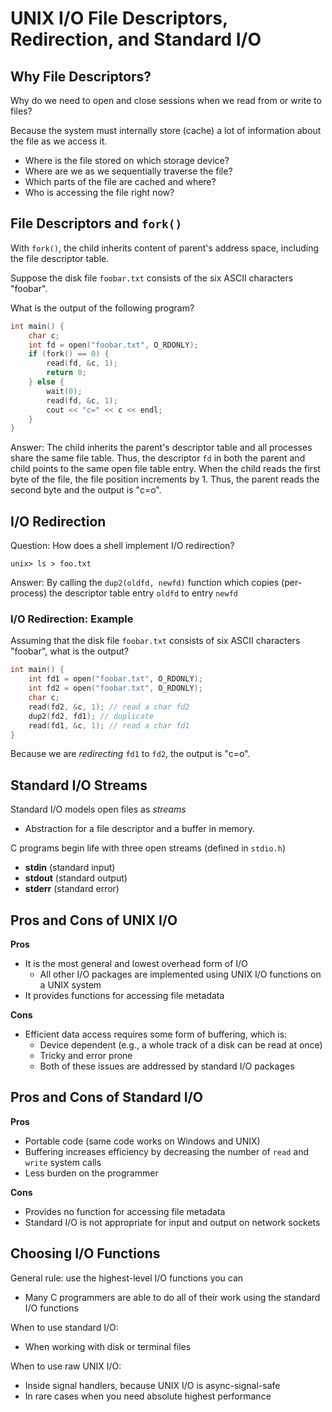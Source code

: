 # UNIX I/O File Descriptors, Redirection, and Standard I/O

## Why File Descriptors?

Why do we need to open and close sessions when we read from or write to files?

Because the system must internally store (cache) a lot of information about the file as we access it.
- Where is the file stored on which storage device?
- Where are we as we sequentially traverse the file?
- Which parts of the file are cached and where?
- Who is accessing the file right now?

## File Descriptors and `fork()`

With `fork()`, the child inherits content of parent's address space, including the file descriptor table.

Suppose the disk file `foobar.txt` consists of the six ASCII characters "foobar".

What is the output of the following program?

```c++
int main() {
    char c;
    int fd = open("foobar.txt", O_RDONLY);
    if (fork() == 0) {
        read(fd, &c, 1);
        return 0;
    } else {
        wait(0);
        read(fd, &c, 1);
        cout << "c=" << c << endl;
    }
}
```

Answer: The child inherits the parent's descriptor table and all processes share the same file table. Thus, the descriptor `fd` in both the parent and child points to the same open file table entry. When the child reads the first byte of the file, the file position increments by 1. Thus, the parent reads the second byte and the output is "c=o".

## I/O Redirection

Question: How does a shell implement I/O redirection?

`unix> ls > foo.txt`

Answer: By calling the `dup2(oldfd, newfd)` function which copies (per-process) the descriptor table entry `oldfd` to entry `newfd`

### I/O Redirection: Example

Assuming that the disk file `foobar.txt` consists of six ASCII characters "foobar", what is the output?

```c++
int main() {
    int fd1 = open("foobar.txt", O_RDONLY);
    int fd2 = open("foobar.txt", O_RDONLY);
    char c;
    read(fd2, &c, 1); // read a char fd2
    dup2(fd2, fd1); // duplicate
    read(fd1, &c, 1); // read a char fd1
}
```

Because we are *redirecting* `fd1` to `fd2`, the output is "c=o".

## Standard I/O Streams

Standard I/O models open files as *streams*
- Abstraction for a file descriptor and a buffer in memory.

C programs begin life with three open streams (defined in `stdio.h`)
- **stdin** (standard input)
- **stdout** (standard output)
- **stderr** (standard error)

## Pros and Cons of UNIX I/O

**Pros**
- It is the most general and lowest overhead form of I/O
    - All other I/O packages are implemented using UNIX I/O functions on a UNIX system
- It provides functions for accessing file metadata

**Cons**
- Efficient data access requires some form of buffering, which is:
    - Device dependent (e.g., a whole track of a disk can be read at once)
    - Tricky and error prone
    - Both of these issues are addressed by standard I/O packages

## Pros and Cons of Standard I/O

**Pros**
- Portable code (same code works on Windows and UNIX)
- Buffering increases efficiency by decreasing the number of `read` and `write` system calls
- Less burden on the programmer

**Cons**
- Provides no function for accessing file metadata
- Standard I/O is not appropriate for input and output on network sockets

## Choosing I/O Functions

General rule: use the highest-level I/O functions you can
- Many C programmers are able to do all of their work using the standard I/O functions

When to use standard I/O:
- When working with disk or terminal files

When to use raw UNIX I/O:
- Inside signal handlers, because UNIX I/O is async-signal-safe
- In rare cases when you need absolute highest performance


